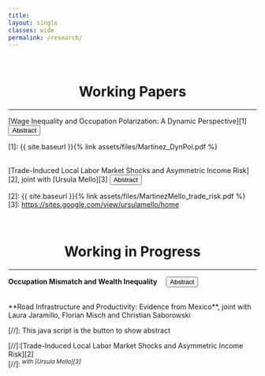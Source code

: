 ```yaml
---
title: 
layout: single
classes: wide
permalink: /research/
---
```

<br/> 


# <center> Working Papers </center>
- - -

[Wage Inequality and Occupation Polarization: A Dynamic Perspective][1]
&emsp;<button onclick="visib('polariz')" class="btn btn--inverse btn--small"> Abstract </button>

<div id="polariz" style="display: none; text-align: justify; line-height: 1.2" ><small>
In this paper, I argue that job polarization, the disappearing of middle wage occupations, can have long lasting effects in the U.S. wage structure. I suggest that, by changing the cross-cohort occupational structure, polarization can impact returns to experience and future wages. Firstly, I document that polarization has different impact across workers of different ages and education. Young workers disproportionally moved to low and high wage occupations in comparison to old workers, with significant differences between educational groups. Secondly, I document substantial heterogeneity in the level and growth of the returns to experience by occupation. Using an overlapping generations model with endogenous education and occupational choice, I show that if there exist complementarities between young and old labor, job polarization can affect the returns to experience. Quantitatively, I use the model to estimate the effect of technological and  demographic changes in the U.S. wage structure accounting for the transition dynamics. During the transition, because of cohort imbalances and occupation switching costs, inequality is higher: college premium can be almost 10% higher than in the steady state and the relative wage of the median with respect to the top occupation is 12% worse. This culminates in a clear policy recommendation: the decrease of occupation switching costs, accelerating the transition and increasing wages of vulnerable groups.
</small></div>


[1]: {{ site.baseurl }}{% link assets/files/Martinez_DynPol.pdf %}

<br/> 
[Trade-Induced Local Labor Market Shocks and Asymmetric Income Risk][2], joint with [Ursula Mello][3]  
<button onclick="visib('trade_risk')" class="btn btn--inverse btn--small"> Abstract </button>

<div id="trade_risk" style="display: none; text-align: justify; line-height: 1.2" ><small>
This paper investigates empirically the relationship between international trade and inequality in Brazil. In particular, we inspect how exogenous supply and demand shocks affect labor income risk in different regions between 2000 and 2012. Using a longitudinal administrative data set, we find considerable regional heterogeneity in the second and higher moments of the individual income growth distribution. Then, exploiting initial regional sectorial composition, we evaluate the impact of the increase in the Brazil-China trade flows on the dispersion, asymmetry and tails of these distributions. Results indicate that Chinese imports increase the dispersion of income risk. This effect is asymmetrical, since part of the effect comes from the growth of permanent negative shocks relatively to positive ones. The welfare losses of such an increase in risk can be substantial. Through the lens of an incomplete market model, an unborn individual would be willing to forgo up to 7.62% of his consumption to not be part of this riskier labor market. 
</small></div>



[2]: {{ site.baseurl }}{% link assets/files/MartinezMello_trade_risk.pdf %}
[3]: https://sites.google.com/view/ursulamello/home


<br/> 

# <center> Working in Progress </center>
- - -

**Occupation Mismatch and Wealth Inequality**
&emsp;<button onclick="visib('occ_mism')" class="btn btn--inverse btn--small"> Abstract </button>

<div id="occ_mism" style="display: none; text-align: justify; line-height: 1.2" ><small>
In this paper, I study the relationship between occupational mismatch and wealth inequality. Using the NLSY79 combined with occupational requirements from the ONET, I show that (i) there is a negative correlation between wealth and under match but no correlation for over match; (ii) this correlation is stronger for young individuals and (iii) under matched individuals have lower future earnings. I show that this is consistent with a life-cycle model with search and on-the-job human capital accumulation. Wealth-poor workers have shorter unemployment spells and accept jobs in mismatched occupations. Nevertheless, they have lower wage growth and lower lifetime income than their wealth-rich counterparts. This implies a trade-off between consumption insurance and higher future wage. Then, I discuss the implications of an increase in age-dependent unemployment benefits.
</small></div>


<br/> 
**Road Infrastructure and Productivity: Evidence from Mexico**, joint with Laura Jaramillo, Florian Misch and Christian Saborowski







[//]: This java script is the button to show abstract
<script>
 function visib(id) {
  var x = document.getElementById(id);
  if (x.style.display === "block") {
    x.style.display = "none";
  } else {
    x.style.display = "block";
  }
}
</script>

[//]:[Trade-Induced Local Labor Market Shocks and Asymmetric Income Risk][2]<br/> 
[//]:<sup> *with [Ursula Mello][3]* <sup>    